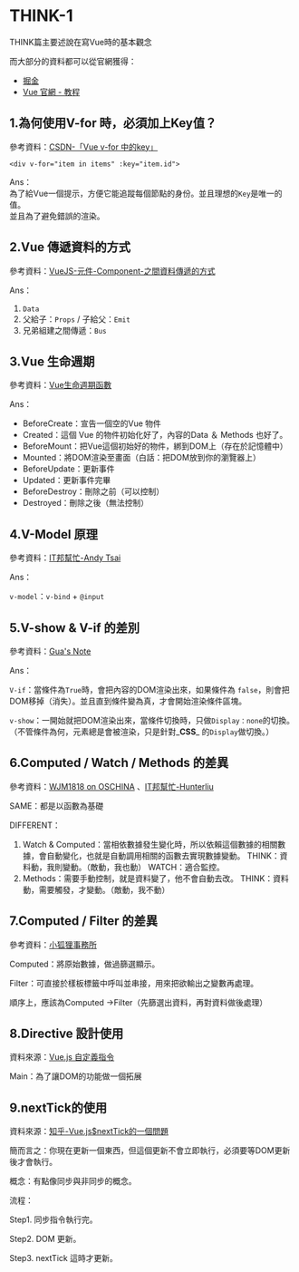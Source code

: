 # THINK-1

THINK篇主要述說在寫Vue時的基本觀念

而大部分的資料都可以從官網獲得：

* [掘金](https://juejin.im/post/5d59f2a451882549be53b170) 
* [Vue 官網 - 教程](https://cn.vuejs.org/v2/guide/)

## 1.為何使用V-for 時，必須加上Key值？

參考資料：[CSDN-「Vue v-for 中的key」](https://blog.csdn.net/qq_35285627/article/details/81012902)

```text
<div v-for="item in items" :key="item.id">
```

Ans：  
為了給Vue一個提示，方便它能追蹤每個節點的身份。並且理想的`Key`是唯一的值。  
並且為了避免錯誤的渲染。

## 2.Vue 傳遞資料的方式

參考資料：[VueJS-元件-Component-之間資料傳遞的方式](https://kuro.tw/posts/2018/08/22/VueJS-%E5%85%83%E4%BB%B6-Component-%E4%B9%8B%E9%96%93%E8%B3%87%E6%96%99%E5%82%B3%E9%81%9E%E7%9A%84%E6%96%B9%E5%BC%8F/)

Ans：

1. `Data` 
2. 父給子：`Props` / 子給父：`Emit`   
3. 兄弟組建之間傳遞：`Bus`

## 3.Vue 生命週期

參考資料：[Vue生命週期函數](https://blog.csdn.net/chen1042246612/article/details/89190217)

Ans：

* BeforeCreate：宣告一個空的Vue 物件 
* Created：這個 Vue 的物件初始化好了，內容的Data ＆ Methods 也好了。 
* BeforeMount：把Vue這個初始好的物件，綁到DOM上（存在於記憶體中） 
* Mounted：將DOM渲染至畫面（白話：把DOM放到你的瀏覽器上） 
* BeforeUpdate：更新事件 
* Updated：更新事件完畢 
* BeforeDestroy：刪除之前（可以控制） 
* Destroyed：刪除之後（無法控制）

## 4.V-Model 原理

參考資料：[IT邦幫忙-Andy Tsai](https://ithelp.ithome.com.tw/articles/10203679?sc=iThelpR)

Ans：

`v-model`：`v-bind` + `@input`

## 5.V-show & V-if 的差別

參考資料：[Gua's Note](https://guahsu.io/2018/08/vue-if-with-vue-show-singleton/)

Ans：

`V-if`：當條件為`True`時，會把內容的DOM渲染出來，如果條件為 `false`，則會把DOM移掉（消失）。並且直到條件變為真，才會開始渲染條件區塊。

`v-show`：一開始就把DOM渲染出來，當條件切換時，只做`Display：none`的切換。（不管條件為何，元素總是會被渲染，只是針對_**CSS**_ 的`Display`做切換。）

## 6.Computed / Watch / Methods 的差異

參考資料：[WJM1818 on OSCHINA](https://my.oschina.net/u/3649083/blog/1560106) 、[IT邦幫忙-Hunterliu](https://ithelp.ithome.com.tw/articles/10192032)

SAME：都是以函數為基礎

DIFFERENT：

1. Watch & Computed：當相依數據發生變化時，所以依賴這個數據的相關數據，會自動變化，也就是自動調用相關的函數去實現數據變動。 THINK：資料動，我則變動。（敵動，我也動） WATCH：適合監控。 
2. Methods：需要手動控制，就是資料變了，他不會自動去改。 THINK：資料動，需要觸發，才變動。（敵動，我不動）

## 7.Computed / Filter 的差異

參考資料：[小狐狸事務所](http://yhhuang1966.blogspot.com/2019/02/vue-computed-filters.html)

Computed：將原始數據，做過篩選顯示。

Filter：可直接於樣板標籤中呼叫並串接，用來把欲輸出之變數再處理。

順序上，應該為Computed -&gt;Filter（先篩選出資料，再對資料做後處理）

## 8.Directive 設計使用

資料來源：[Vue.js 自定義指令](https://cn.vuejs.org/v2/guide/custom-directive.html)

Main：為了讓DOM的功能做一個拓展

## 9.nextTick的使用

資料來源：[知乎-Vue.js$nextTick的一個問題](https://www.zhihu.com/question/50879936)

簡而言之：你現在更新一個東西，但這個更新不會立即執行，必須要等DOM更新後才會執行。

概念：有點像同步與非同步的概念。

流程：

Step1. 同步指令執行完。

Step2. DOM 更新。

Step3. nextTick 這時才更新。

## 

























